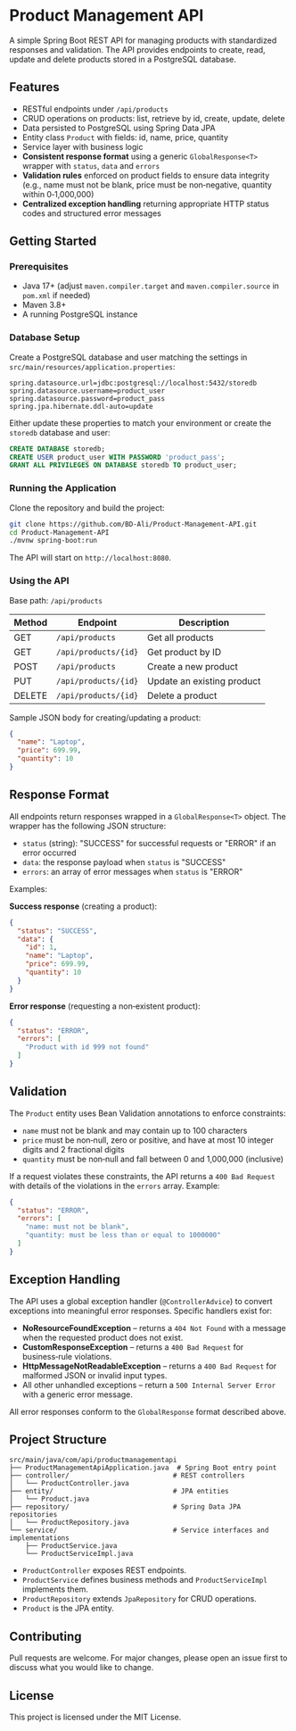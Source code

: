# Product Management API

A simple Spring Boot REST API for managing products with standardized responses and validation. The API provides endpoints to create, read, update and delete products stored in a PostgreSQL database.

## Features

- RESTful endpoints under `/api/products`
- CRUD operations on products: list, retrieve by id, create, update, delete
- Data persisted to PostgreSQL using Spring Data JPA
- Entity class `Product` with fields: id, name, price, quantity
- Service layer with business logic
- **Consistent response format** using a generic `GlobalResponse<T>` wrapper with `status`, `data` and `errors`
- **Validation rules** enforced on product fields to ensure data integrity (e.g., name must not be blank, price must be non‑negative, quantity within 0‑1,000,000)
- **Centralized exception handling** returning appropriate HTTP status codes and structured error messages

## Getting Started

### Prerequisites

- Java 17+ (adjust `maven.compiler.target` and `maven.compiler.source` in `pom.xml` if needed)
- Maven 3.8+
- A running PostgreSQL instance

### Database Setup

Create a PostgreSQL database and user matching the settings in `src/main/resources/application.properties`:

```properties
spring.datasource.url=jdbc:postgresql://localhost:5432/storedb
spring.datasource.username=product_user
spring.datasource.password=product_pass
spring.jpa.hibernate.ddl-auto=update
```

Either update these properties to match your environment or create the `storedb` database and user:

```sql
CREATE DATABASE storedb;
CREATE USER product_user WITH PASSWORD 'product_pass';
GRANT ALL PRIVILEGES ON DATABASE storedb TO product_user;
```

### Running the Application

Clone the repository and build the project:

```bash
git clone https://github.com/BD-Ali/Product-Management-API.git
cd Product-Management-API
./mvnw spring-boot:run
```

The API will start on `http://localhost:8080`.

### Using the API

Base path: `/api/products`

| Method | Endpoint | Description |
| --- | --- | --- |
| GET | `/api/products` | Get all products |
| GET | `/api/products/{id}` | Get product by ID |
| POST | `/api/products` | Create a new product |
| PUT | `/api/products/{id}` | Update an existing product |
| DELETE | `/api/products/{id}` | Delete a product |

Sample JSON body for creating/updating a product:

```json
{
  "name": "Laptop",
  "price": 699.99,
  "quantity": 10
}
```

## Response Format

All endpoints return responses wrapped in a `GlobalResponse<T>` object. The wrapper has the following JSON structure:

- `status` (string): "SUCCESS" for successful requests or "ERROR" if an error occurred
- `data`: the response payload when `status` is "SUCCESS"
- `errors`: an array of error messages when `status` is "ERROR"

Examples:

**Success response** (creating a product):

```json
{
  "status": "SUCCESS",
  "data": {
    "id": 1,
    "name": "Laptop",
    "price": 699.99,
    "quantity": 10
  }
}
```

**Error response** (requesting a non‑existent product):

```json
{
  "status": "ERROR",
  "errors": [
    "Product with id 999 not found"
  ]
}
```

## Validation

The `Product` entity uses Bean Validation annotations to enforce constraints:

- `name` must not be blank and may contain up to 100 characters
- `price` must be non‑null, zero or positive, and have at most 10 integer digits and 2 fractional digits
- `quantity` must be non‑null and fall between 0 and 1,000,000 (inclusive)

If a request violates these constraints, the API returns a `400 Bad Request` with details of the violations in the `errors` array. Example:

```json
{
  "status": "ERROR",
  "errors": [
    "name: must not be blank",
    "quantity: must be less than or equal to 1000000"
  ]
}
```

## Exception Handling

The API uses a global exception handler (`@ControllerAdvice`) to convert exceptions into meaningful error responses. Specific handlers exist for:

- **NoResourceFoundException** – returns a `404 Not Found` with a message when the requested product does not exist.
- **CustomResponseException** – returns a `400 Bad Request` for business‑rule violations.
- **HttpMessageNotReadableException** – returns a `400 Bad Request` for malformed JSON or invalid input types.
- All other unhandled exceptions – return a `500 Internal Server Error` with a generic error message.

All error responses conform to the `GlobalResponse` format described above.

## Project Structure

```
src/main/java/com/api/productmanagementapi
├── ProductManagementApiApplication.java  # Spring Boot entry point
├── controller/                          # REST controllers
│   └── ProductController.java
├── entity/                              # JPA entities
│   └── Product.java
├── repository/                          # Spring Data JPA repositories
│   └── ProductRepository.java
└── service/                             # Service interfaces and implementations
    ├── ProductService.java
    └── ProductServiceImpl.java
```

- `ProductController` exposes REST endpoints.
- `ProductService` defines business methods and `ProductServiceImpl` implements them.
- `ProductRepository` extends `JpaRepository` for CRUD operations.
- `Product` is the JPA entity.

## Contributing

Pull requests are welcome. For major changes, please open an issue first to discuss what you would like to change.

## License

This project is licensed under the MIT License.
